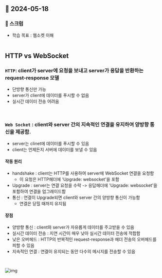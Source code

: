 ## 📆 2024-05-18

### 🔔 스크럼

- 학습 목표 : 웹소켓 이해
  <br/> <br/>

## HTTP vs WebSocket
### `HTTP`: client가 server에 요청을 보내고 server가 응답을 반환하는 request-response 모델
- 단방향 통신만 가능 
- server가 client에 데이터를 푸시할 수 없음
- 실시간 데이터 전송 어려움
  
<br/>

### `Web Socket` : client와 server 간의 지속적인 연결을 유지하여 양방향 통신을 제공함.
- server는 clinet에 데이터를 푸시할 수 있음
- client는 언제든지 서버에 데이터를 보낼 수 있음

#### 작동 원리
- handshake : client는 HTTP를 사용하여 server에 WebSocket 연결을 요청함
  - 이 요청은 HTTP헤더에 'Upgrade: websocket'을 포함
- Upgrade : server는 연결 요청을 수락 -> 응답헤더에 'Upgrade: websocket'을 포함하여 연결을 업그레이드함
- 통신 : 연결이 Upgrade되면 client와 server 간의 양방향 통신이 가능함
  - 연결은 닫힐 때까지 유지됨

#### 장점
- 양방향 통신 : client와 server가 자유롭게 데이터를 주고받을 수 있음
- 실시간 데이터 전송 : 지연 시간이 매우 낮아 실시간 데이터 전송에 적합함
- 낮은 오버헤드 : HTTP의 반복적인 request-response과 헤더 전송의 오버헤드를 피할 수 있음
- 지속적인 연결 : 연결이 유지되는 동안 다수의 메시지를 전송할 수 있음
  
<br/>

 ![img](https://github.com/ggody2/TIL/assets/117277864/c6b48407-51c7-4585-99f4-58d62860675c)
